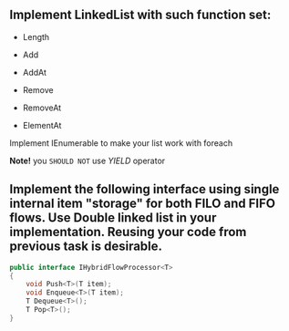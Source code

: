 ## Implement LinkedList with such function set:

- Length

- Add

- AddAt

- Remove

- RemoveAt

- ElementAt

Implement IEnumerable to make your list work with foreach 

**Note!** you `SHOULD NOT` use *YIELD* operator

## Implement the following interface using single internal item "storage" for both FILO and FIFO flows. Use Double linked list in your implementation. Reusing your code from previous task is desirable.

```cs
public interface IHybridFlowProcessor<T>
{
    void Push<T>(T item);    
    void Enqueue<T>(T item);
    T Dequeue<T>();
    T Pop<T>();
}
```
